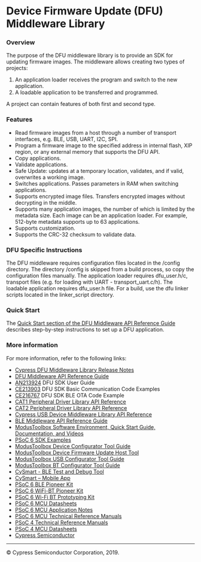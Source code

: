 # Device Firmware Update (DFU) Middleware Library

### Overview

 The purpose of the DFU middleware library is to provide an SDK for updating
 firmware images. The middleware allows creating two types of projects:

1. An application loader receives the program and switch to
   the new application.
2. A loadable application to be transferred and programmed.

 A project can contain features of both first and second type.

### Features

* Read firmware images from a host through a number of transport interfaces,
  e.g. BLE, USB, UART, I2C, SPI.
* Program a firmware image to the specified address in internal flash,
  XIP region, or any external memory that supports the DFU API.
* Copy applications.
* Validate applications.
* Safe Update: updates at a temporary location, validates, and if valid,
  overwrites a working image.
* Switches applications. Passes parameters in RAM when switching
  applications.
* Supports encrypted image files.
  Transfers encrypted images without decrypting in the middle.
* Supports many application images, the number of which is limited by 
  the metadata size. Each image can be an application loader. For example, 
  512-byte metadata supports up to 63 applications.
* Supports customization.
* Supports the CRC-32 checksum to validate data.

### DFU Specific Instructions

The DFU middleware requires configuration files located in the /config
directory. The directory /config is skipped from a build process, so
copy the configuration files manually. The application loader requires
dfu_user.h/c, transport files (e.g. for loading with UART - transport_uart.c/h).
The loadable application requires dfu_user.h file. 
For a build, use the dfu linker scripts located in the linker_script directory.

### Quick Start

The [Quick Start section of the DFU Middleware API Reference Guide](https://cypresssemiconductorco.github.io/dfu/dfu_sdk_api_reference_manual/html/index.html#section_dfu_quick_start)
describes step-by-step instructions to set up a DFU application.

### More information

For more information, refer to the following links:

* [Cypress DFU Middleware Library Release Notes](./RELEASE.md)
* [DFU Middleware API Reference Guide](https://cypresssemiconductorco.github.io/dfu/dfu_sdk_api_reference_manual/html/index.html)
* [AN213924](http://www.cypress.com/an213924) DFU SDK User Guide
* [CE213903](http://www.cypress.com/ce213903) DFU SDK Basic Communication Code Examples
* [CE216767](http://www.cypress.com/ce216767) DFU SDK BLE OTA Code Example
* [CAT1 Peripheral Driver Library API Reference](https://cypresssemiconductorco.github.io/mtb-pdl-cat1/pdl_api_reference_manual/html/index.html)
* [CAT2 Peripheral Driver Library API Reference](https://cypresssemiconductorco.github.io/mtb-pdl-cat2/pdl_api_reference_manual/html/index.html)
* [Cypress USB Device Middleware Library API Reference](https://cypresssemiconductorco.github.io/usbdev/usbfs_dev_api_reference_manual/html/index.html)
* [BLE Middleware API Reference Guide](https://cypresssemiconductorco.github.io/middleware-ble/ble_api_reference_manual/html/index.html)
* [ModusToolbox Software Environment, Quick Start Guide, Documentation, and Videos](https://www.cypress.com/products/modustoolbox-software-environment)
* [PSoC 6 SDK Examples](https://github.com/cypresssemiconductorco/Code-Examples-for-the-ModusToolbox-PSoC-6-SDK)
* [ModusToolbox Device Configurator Tool Guide](https://www.cypress.com/ModusToolboxDeviceConfig)
* [ModusToolbox Device Firmware Update Host Tool](https://www.cypress.com/ModusToolboxDFUHostTool)
* [ModusToolbox USB Configurator Tool Guide](https://www.cypress.com/ModusToolboxUSBConfig)
* [ModusToolbox BT Configurator Tool Guide](https://www.cypress.com/ModusToolboxBLEConfig)
* [CySmart - BLE Test and Debug Tool](http://www.cypress.com/documentation/software-and-drivers/cysmart-bluetooth-le-test-and-debug-tool)
* [CySmart – Mobile App](https://www.cypress.com/documentation/software-and-drivers/cysmart-mobile-app)
* [PSoC 6 BLE Pioneer Kit](http://www.cypress.com/CY8CKIT-062-BLE)
* [PSoC 6 WiFi-BT Pioneer Kit](http://www.cypress.com/CY8CKIT-062-WiFi-BT)
* [PSoC 6 Wi-Fi BT Prototyping Kit](http://www.cypress.com/cy8cproto-062-4343w)
* [PSoC 6 MCU Datasheets](http://www.cypress.com/psoc6ds)
* [PSoC 6 MCU Application Notes](http://www.cypress.com/psoc6an)
* [PSoC 6 MCU Technical Reference Manuals](http://www.cypress.com/psoc6trm)
* [PSoC 4 Technical Reference Manuals](https://www.cypress.com/search/all?f%5B0%5D=meta_type%3Atechnical_documents&f%5B1%5D=resource_meta_type%3A583&f%5B2%5D=field_related_products%3A1314)
* [PSoC 4 MCU Datasheets](https://www.cypress.com/search/all?f%5B0%5D=meta_type%3Atechnical_documents&f%5B1%5D=field_related_products%3A1297&f%5B2%5D=resource_meta_type%3A575)
* [Cypress Semiconductor](http://www.cypress.com)

---
© Cypress Semiconductor Corporation, 2019.

